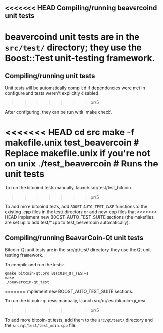 <<<<<<< HEAD
Compiling/running beavercoind unit tests
------------------------------------

beavercoind unit tests are in the `src/test/` directory; they
use the Boost::Test unit-testing framework.
=======
Compiling/running unit tests
------------------------------------

Unit tests will be automatically compiled if dependencies were met in configure
and tests weren't explicitly disabled.
>>>>>>> pr/5

After configuring, they can be run with 'make check'.

<<<<<<< HEAD
	cd src
	make -f makefile.unix test_beavercoin  # Replace makefile.unix if you're not on unix
	./test_beavercoin   # Runs the unit tests
=======
To run the bitcoind tests manually, launch src/test/test_bitcoin .
>>>>>>> pr/5

To add more bitcoind tests, add `BOOST_AUTO_TEST_CASE` functions to the existing
.cpp files in the test/ directory or add new .cpp files that
<<<<<<< HEAD
implement new BOOST_AUTO_TEST_SUITE sections (the makefiles are
set up to add test/*.cpp to test_beavercoin automatically).


Compiling/running BeaverCoin-Qt unit tests
---------------------------------------

Bitcoin-Qt unit tests are in the src/qt/test/ directory; they
use the Qt unit-testing framework.

To compile and run the tests:

	qmake bitcoin-qt.pro BITCOIN_QT_TEST=1
	make
	./beavercoin-qt_test
=======
implement new BOOST_AUTO_TEST_SUITE sections.

To run the bitcoin-qt tests manually, launch src/qt/test/bitcoin-qt_test
>>>>>>> pr/5

To add more bitcoin-qt tests, add them to the `src/qt/test/` directory and
the `src/qt/test/test_main.cpp` file.
